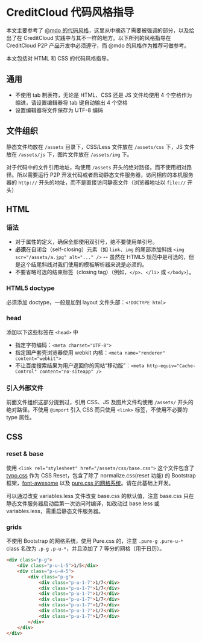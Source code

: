 # CreditCloud 代码风格指导

本文主要参考了 [@mdo 的代码风格](http://codeguide.bootcss.com/)，这里从中摘选了需要被强调的部分，以及给出了在 CreditCloud 实践中与其不一样的地方。以下所列的风格指导在 CreditCloud P2P 产品开发中必须遵守，而 @mdo 的风格作为推荐可做参考。

本文包括对 HTML 和 CSS 的代码风格指导。

## 通用

* 不使用 tab 制表符，无论是 HTML、CSS 还是 JS 文件均使用 4 个空格作为缩进，请设置编辑器将 tab 键自动输出 4 个空格
* 设置编辑器将文件保存为 UTF-8 编码

## 文件组织

静态文件均放在 `/assets` 目录下，CSS/Less 文件放在 `/assets/css` 下，JS 文件放在 `/assets/js` 下，图片文件放在 `/assets/img` 下。

对于代码中的文件引用地址，均使用 `/assets` 开头的绝对路径，而不使用相对路径。所以需要运行 P2P 开发代码或者启动静态文件服务器，访问相应的本机服务器的 `http://` 开头的地址，而不是直接访问静态文件（浏览器地址以 `file://` 开头）

## HTML

### 语法

* 对于属性的定义，确保全部使用双引号，绝不要使用单引号。
* **必须**在自闭合（self-closing）元素（如 `link`、`img` 的尾部添加斜线 `<img scr="/assets/a.jpg" alt="..." />` -- 虽然在 HTML5 规范中是可选的，但是这个结尾斜线对我们使用的模板解析器来说是必须的。
* 不要省略可选的结束标签（closing tag）（例如，`</p>`、`</li>` 或 `</body>`）。

### HTML5 doctype
必须添加 doctype，一般是加到 layout 文件头部：`<!DOCTYPE html>`

### head

添加以下这些标签在 `<head>` 中

* 指定字符编码：`<meta charset="UTF-8">`
* 指定国产套壳浏览器使用 webkit 内核：`<meta name="renderer" content="webkit">`
* 不让百度搜索结果为用户返回你的网站“移动版”：`<meta http-equiv="Cache-Control" content="no-siteapp" />`

### 引入外部文件

前面文件组织这部分提到过，引用 CSS、JS 及图片文件均使用 `/assets/` 开头的绝对路径。不使用 `@import` 引入 CSS 而只使用 `<link>` 标签，不使用不必要的 type 属性。

## CSS

### reset & base

使用 `<link rel="stylesheet" href="/assets/css/base.css">` 这个文件包含了 [typo.css](http://typo.sofi.sh/) 作为 CSS Reset，包含了除了 normalize.css(reset 功能) 的 Bootstrap 框架，[font-awesome](http://fortawesome.github.io/Font-Awesome/) 以及 [pure.css 的网格系统](http://purecss.io/grids/)。请在此基础上开发。

可以通过改变 variables.less 文件改变 base.css 的默认值，注意 base.css 只在静态文件服务器启动后第一次访问时编译，如改动过 base.less 或 variables.less，需重启静态文件服务器。

### grids

不使用 Bootstrap 的网格系统，使用 Pure.css 的，注意 `.pure-g` `.pure-u-*` class 名改为 `.p-g` `.p-u-*`，并且添加了 7 等分的网格（用于日历）。

```html
<div class="p-g">
    <div class="p-u-1-5">1/5</div>
    <div class="p-u-4-5">
        <div class="p-g">
            <div class="p-u-1-7">1/7</div>
            <div class="p-u-1-7">1/7</div>
            <div class="p-u-1-7">1/7</div>
            <div class="p-u-1-7">1/7</div>
            <div class="p-u-1-7">1/7</div>
            <div class="p-u-1-7">1/7</div>
            <div class="p-u-1-7">1/7</div>
        </div>
    </div>
</div>
